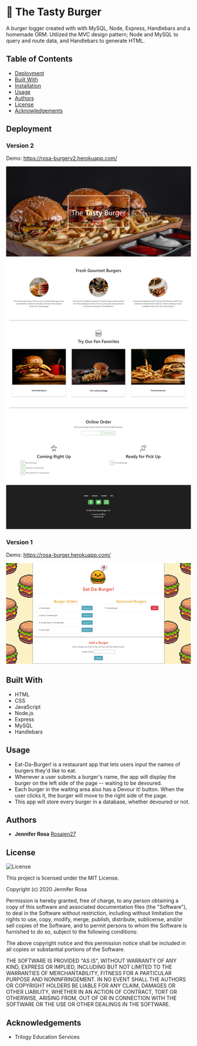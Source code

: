 # 🍔 The Tasty Burger 

A burger logger created with with MySQL, Node, Express, Handlebars and a homemade ORM. Utilized the MVC design pattern; Node and MySQL to query and route data, and Handlebars to generate HTML.


## Table of Contents
* [Deployment](#deployment)
* [Built With](#built-with)
* [Installation](#installation)
* [Usage](#usage)
* [Authors](#authors)
* [License](#license)
* [Acknowledgements](#acknowledgement)


## Deployment

### Version 2

Demo: https://rosa-burgerv2.herokuapp.com/


![demo.PNG](./public/assets/images/tasty-demo.png)



### Version 1

Demo: https://rosa-burger.herokuapp.com/


![eat-da-burger.PNG](./public/assets/images/burger.PNG)


## Built With

* HTML
* CSS
* JavaScript
* Node.js
* Express
* MySQL
* Handlebars

## Usage

* Eat-Da-Burger! is a restaurant app that lets users input the names of burgers they'd like to eat.
* Whenever a user submits a burger's name, the app will display the burger on the left side of the page -- waiting to be devoured.
* Each burger in the waiting area also has a Devour it! button. When the user clicks it, the burger will move to the right side of the page.
* This app will store every burger in a database, whether devoured or not.


## Authors

  - **Jennifer Rosa**
    [Rosajen27](https://rosajen27.github.io/)


## License

![License](https://img.shields.io/badge/license-MIT%20License-blue.svg)

This project is licensed under the MIT License.

Copyright (c) 2020 Jennifer Rosa

Permission is hereby granted, free of charge, to any person obtaining a copy
of this software and associated documentation files (the "Software"), to deal
in the Software without restriction, including without limitation the rights
to use, copy, modify, merge, publish, distribute, sublicense, and/or sell
copies of the Software, and to permit persons to whom the Software is
furnished to do so, subject to the following conditions:

The above copyright notice and this permission notice shall be included in all
copies or substantial portions of the Software.

THE SOFTWARE IS PROVIDED "AS IS", WITHOUT WARRANTY OF ANY KIND, EXPRESS OR
IMPLIED, INCLUDING BUT NOT LIMITED TO THE WARRANTIES OF MERCHANTABILITY,
FITNESS FOR A PARTICULAR PURPOSE AND NONINFRINGEMENT. IN NO EVENT SHALL THE
AUTHORS OR COPYRIGHT HOLDERS BE LIABLE FOR ANY CLAIM, DAMAGES OR OTHER
LIABILITY, WHETHER IN AN ACTION OF CONTRACT, TORT OR OTHERWISE, ARISING FROM,
OUT OF OR IN CONNECTION WITH THE SOFTWARE OR THE USE OR OTHER DEALINGS IN THE
SOFTWARE.


## Acknowledgements

* Trilogy Education Services
